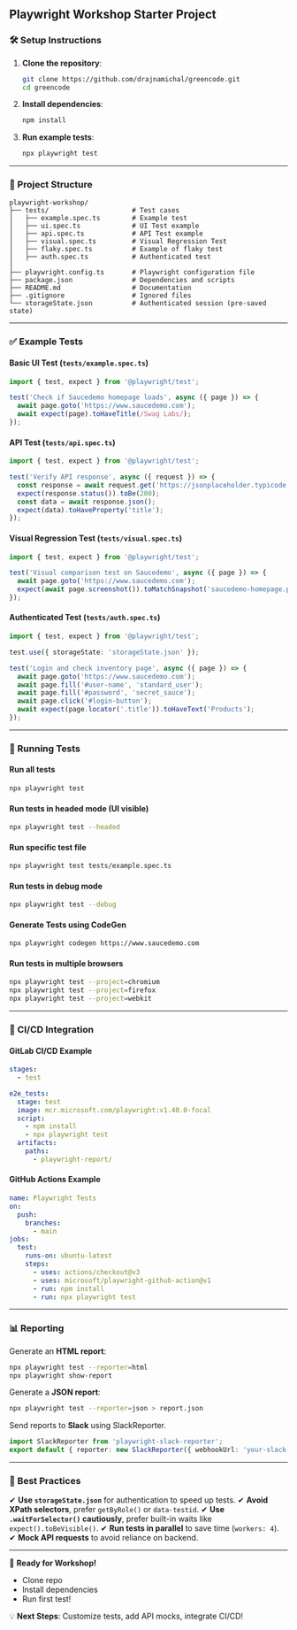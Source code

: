 ## Playwright Workshop Starter Project

### 🛠 Setup Instructions

1. **Clone the repository**:
   ```sh
   git clone https://github.com/drajnamichal/greencode.git
   cd greencode
   ```
2. **Install dependencies**:
   ```sh
   npm install
   ```
3. **Run example tests**:
   ```sh
   npx playwright test
   ```

---

### 📂 Project Structure
```
playwright-workshop/
├── tests/                     # Test cases
│   ├── example.spec.ts        # Example test
│   ├── ui.spec.ts             # UI Test example
│   ├── api.spec.ts            # API Test example
│   ├── visual.spec.ts         # Visual Regression Test
│   ├── flaky.spec.ts          # Example of flaky test
│   ├── auth.spec.ts           # Authenticated test
│
├── playwright.config.ts       # Playwright configuration file
├── package.json               # Dependencies and scripts
├── README.md                  # Documentation
├── .gitignore                 # Ignored files
└── storageState.json          # Authenticated session (pre-saved state)
```

---

### ✅ Example Tests

#### **Basic UI Test** (`tests/example.spec.ts`)
```ts
import { test, expect } from '@playwright/test';

test('Check if Saucedemo homepage loads', async ({ page }) => {
  await page.goto('https://www.saucedemo.com');
  await expect(page).toHaveTitle(/Swag Labs/);
});
```

#### **API Test** (`tests/api.spec.ts`)
```ts
import { test, expect } from '@playwright/test';

test('Verify API response', async ({ request }) => {
  const response = await request.get('https://jsonplaceholder.typicode.com/posts/1');
  expect(response.status()).toBe(200);
  const data = await response.json();
  expect(data).toHaveProperty('title');
});
```

#### **Visual Regression Test** (`tests/visual.spec.ts`)
```ts
import { test, expect } from '@playwright/test';

test('Visual comparison test on Saucedemo', async ({ page }) => {
  await page.goto('https://www.saucedemo.com');
  expect(await page.screenshot()).toMatchSnapshot('saucedemo-homepage.png');
});
```

#### **Authenticated Test** (`tests/auth.spec.ts`)
```ts
import { test, expect } from '@playwright/test';

test.use({ storageState: 'storageState.json' });

test('Login and check inventory page', async ({ page }) => {
  await page.goto('https://www.saucedemo.com');
  await page.fill('#user-name', 'standard_user');
  await page.fill('#password', 'secret_sauce');
  await page.click('#login-button');
  await expect(page.locator('.title')).toHaveText('Products');
});
```

---

### 🚀 Running Tests

#### Run all tests
```sh
npx playwright test
```

#### Run tests in headed mode (UI visible)
```sh
npx playwright test --headed
```

#### Run specific test file
```sh
npx playwright test tests/example.spec.ts
```

#### Run tests in debug mode
```sh
npx playwright test --debug
```

#### Generate Tests using CodeGen
```sh
npx playwright codegen https://www.saucedemo.com
```

#### Run tests in multiple browsers
```sh
npx playwright test --project=chromium
npx playwright test --project=firefox
npx playwright test --project=webkit
```

---

### 🔄 CI/CD Integration

#### GitLab CI/CD Example
```yaml
stages:
  - test

e2e_tests:
  stage: test
  image: mcr.microsoft.com/playwright:v1.40.0-focal
  script:
    - npm install
    - npx playwright test
  artifacts:
    paths:
      - playwright-report/
```

#### GitHub Actions Example
```yaml
name: Playwright Tests
on:
  push:
    branches:
      - main
jobs:
  test:
    runs-on: ubuntu-latest
    steps:
      - uses: actions/checkout@v3
      - uses: microsoft/playwright-github-action@v1
      - run: npm install
      - run: npx playwright test
```

---

### 📊 Reporting

Generate an **HTML report**:
```sh
npx playwright test --reporter=html
npx playwright show-report
```

Generate a **JSON report**:
```sh
npx playwright test --reporter=json > report.json
```

Send reports to **Slack** using SlackReporter.
```ts
import SlackReporter from 'playwright-slack-reporter';
export default { reporter: new SlackReporter({ webhookUrl: 'your-slack-webhook-url' }) };
```

---

### 🚀 Best Practices

✔ **Use `storageState.json`** for authentication to speed up tests.
✔ **Avoid XPath selectors**, prefer `getByRole()` or `data-testid`.
✔ **Use `.waitForSelector()` cautiously**, prefer built-in waits like `expect().toBeVisible()`.
✔ **Run tests in parallel** to save time (`workers: 4`).
✔ **Mock API requests** to avoid reliance on backend.

---

🔹 **Ready for Workshop!**
- Clone repo
- Install dependencies
- Run first test!

💡 **Next Steps**: Customize tests, add API mocks, integrate CI/CD!
